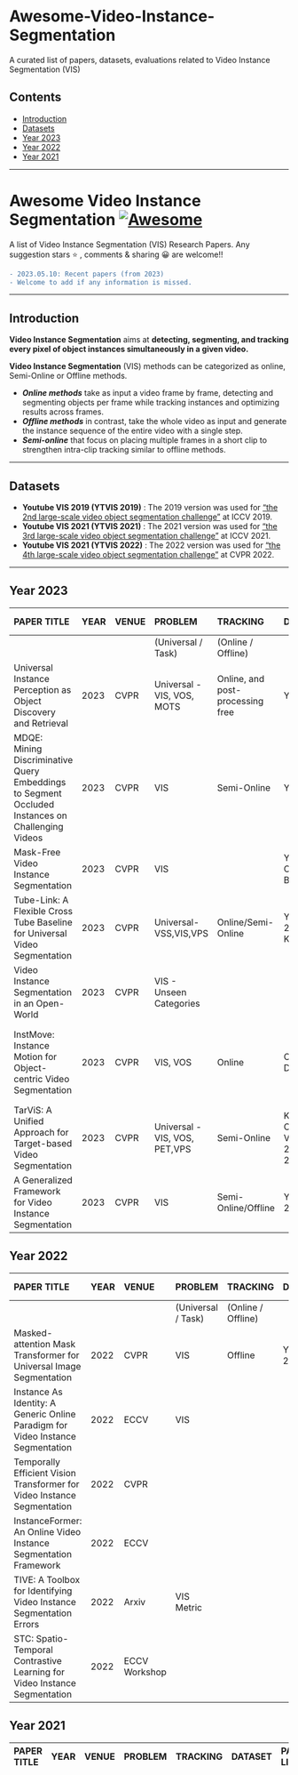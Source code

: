 # Awesome-Video-Instance-Segmentation
A curated list of papers, datasets, evaluations related to Video Instance Segmentation (VIS)  

## Contents

- [Introduction](#Introduction)
- [Datasets](#Datasets)
- [Year 2023](#2023)
- [Year 2022](#2022)
- [Year 2021](#2021)
---
# Awesome Video Instance Segmentation [![Awesome](https://awesome.re/badge.svg)](https://awesome.re)

A list of Video Instance Segmentation (VIS) Research Papers.
Any suggestion stars ⭐ , comments & sharing 😀 are welcome!!

```diff
- 2023.05.10: Recent papers (from 2023) 
- Welcome to add if any information is missed. 
```
---



## <span id = "Introduction"> **Introduction** </span>
**Video Instance Segmentation** aims at **detecting, segmenting, and tracking every pixel of object instances simultaneously in a given video.** 

**Video Instance Segmentation** (VIS) methods can be categorized as online, Semi-Online or Offline methods. 
- ***Online methods***  take as input a video frame by frame, detecting and segmenting objects per frame while tracking instances and optimizing results
across frames.
- ***Offline methods***  in contrast, take the whole video as input and generate the instance sequence of the entire video with a single step.
- ***Semi-online*** that focus on placing multiple frames in a short clip to strengthen intra-clip tracking similar to offline methods.

---



## <span id = "Datasets"> **Datasets** </span>
- **Youtube VIS 2019 (YTVIS 2019)**   : The 2019 version was used for [“the 2nd large-scale video object segmentation challenge”](https://youtube-vos.org/challenge/2019/) at ICCV 2019.
- **Youtube VIS 2021 (YTVIS 2021)**   : The 2021 version was used for [“the 3rd large-scale video object segmentation challenge”](https://youtube-vos.org/challenge/2021/) at ICCV 2021.
- **Youtube VIS 2021 (YTVIS 2022)**   : The 2022 version was used for [“the 4th large-scale video object segmentation challenge”](https://youtube-vos.org/challenge/2022/) at CVPR 2022.


---



## <span id = "2023"> **Year 2023** </span>
 
|PAPER TITLE|YEAR|VENUE|PROBLEM|TRACKING|DATASET|PAPER LINK|GITHUB LINK|PROJECT LINK|
|:----|:----|:----|:----|:----|:----|:----|:----|:----|
| | | |(Universal / Task)|(Online / Offline)| | | | |
| Universal Instance Perception as Object Discovery and Retrieval |2023|CVPR|Universal - VIS, VOS, MOTS| Online, and post-processing free|YTVIS  2019, OVIS|[Link](https://arxiv.org/pdf/2303.06674v1.pdf)|[Link](https://github.com/MasterBin-IIAU/UNINEXT)| |
|MDQE: Mining Discriminative Query Embeddings to Segment Occluded Instances on Challenging Videos|2023|CVPR|VIS|Semi-Online|YTVIS 2021,OVIS|[Link](https://arxiv.org/pdf/2303.14395.pdf)|[Link](https://github.com/minghanli/mdqe_cvpr2023)| |
|Mask-Free Video Instance Segmentation|2023|CVPR|VIS| |YTVIS 2019/2021, OVIS, BDD100K,MOTS|[Link](https://arxiv.org/pdf/2303.15904.pdf)|[Link](https://github.com/syscv/maskfreevis)| |
|Tube-Link: A Flexible Cross Tube Baseline for Universal Video Segmentation|2023|CVPR|Universal- VSS,VIS,VPS|Online/Semi-Online|YTVIS 2019/2021,VIPSeg, KITTI-STEP|[Link](https://arxiv.org/pdf/2303.12782v1.pdf)|[Link](https://github.com/lxtGH/Tube-Link) (Code Not Available Yet)| |
|Video Instance Segmentation in an Open-World|2023|CVPR|VIS - Unseen Categories| | |[Link](https://arxiv.org/pdf/2304.01200v1.pdf)|[Link](https://github.com/OmkarThawakar/OWVISFormer)| |
|InstMove: Instance Motion for Object-centric Video Segmentation|2023|CVPR|VIS, VOS| Online |OVIS, YTVIS 2022, DAVIS 2017|[Link](https://arxiv.org/pdf/2303.08132.pdf)|[link](https://github.com/wjf5203/VNext/tree/main/projects/InstMove) (No code available yet. To be released in the VNEXT repository) | |
|TarViS: A Unified Approach for Target-based Video Segmentation|2023|CVPR|Universal - VIS, VOS, PET,VPS|Semi-Online|KITTI-STEP, CityscapesVPS, VIPSeg, YTVIS 2019/2021, DAVIS 2017, BURST|[Link](https://arxiv.org/pdf/2301.02657.pdf)|[Link](https://github.com/Ali2500/TarViS)| |
|A Generalized Framework for Video Instance Segmentation|2023|CVPR|VIS|Semi-Online/Offline|YTVIS 2019/2021,OVIS|[Link](https://arxiv.org/pdf/2211.08834.pdf)|[Link](https://github.com/miranheo/GenVIS)| |



## <span id = "2022"> **Year 2022** </span>
|PAPER TITLE|YEAR|VENUE|PROBLEM|TRACKING|DATASET|PAPER LINK|GITHUB LINK|PROJECT LINK|
|:----|:----|:----|:----|:----|:----|:----|:----|:----|
| | | |(Universal / Task)|(Online / Offline)| | | | |
|Masked-attention Mask Transformer for Universal Image Segmentation|2022|CVPR|VIS|Offline|YTVIS 2019|[Link](https://arxiv.org/pdf/2112.01527.pdf)|[Link](https://bowenc0221.github.io/mask2former/)| |
|Instance As Identity: A Generic Online Paradigm for Video Instance Segmentation|2022|ECCV|VIS| | |[Link](https://arxiv.org/pdf/2208.03079v2.pdf)| |[Link](https://paperswithcode.com/paper/instanceformer-an-online-video-instance)|
|Temporally Efficient Vision Transformer for Video Instance Segmentation|2022|CVPR| | | |[Link]([https://link-url-here.org](https://openaccess.thecvf.com/content/CVPR2022/papers/Yang_Temporally_Efficient_Vision_Transformer_for_Video_Instance_Segmentation_CVPR_2022_paper.pdf))| | |
|InstanceFormer: An Online Video Instance Segmentation Framework|2022|ECCV| | | |[Link](https://arxiv.org/pdf/2208.10547v1.pdf)|[Link](https://github.com/rajatkoner08/InstanceFormer)| |
|TIVE: A Toolbox for Identifying Video Instance Segmentation Errors|2022|Arxiv|VIS Metric| | |[Link](https://arxiv.org/pdf/2210.08856v1.pdf)| | |
|STC: Spatio-Temporal Contrastive Learning for Video Instance Segmentation|2022|ECCV Workshop| | | |[Link](https://link.springer.com/chapter/10.1007/978-3-031-25069-9_35)| | |



## <span id = "2021"> **Year 2021** </span>
|PAPER TITLE|YEAR|VENUE|PROBLEM|TRACKING|DATASET|PAPER LINK|GITHUB LINK|PROJECT LINK|
|:----|:----|:----|:----|:----|:----|:----|:----|:----|


